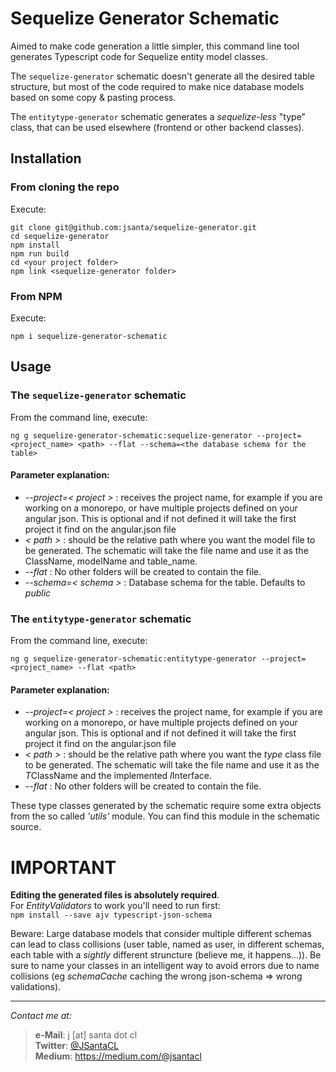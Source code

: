 # Sequelize Generator Schematic

Aimed to make code generation a little simpler, this command line tool 
generates Typescript code for Sequelize entity model classes.

The `sequelize-generator` schematic doesn't generate all the desired table structure, but most of the code required to make nice database models based on some copy & pasting process.

The `entitytype-generator` schematic generates a *sequelize-less* "type" class, that can be used elsewhere (frontend or other backend classes).

## Installation

### From cloning the repo
Execute:
```
git clone git@github.com:jsanta/sequelize-generator.git
cd sequelize-generator
npm install
npm run build
cd <your project folder>
npm link <sequelize-generator folder>
```

### From NPM

Execute:

``npm i sequelize-generator-schematic``

## Usage

### The `sequelize-generator` schematic

From the command line, execute:

``ng g sequelize-generator-schematic:sequelize-generator --project=<project_name> <path> --flat --schema=<the database schema for the table>``

#### Parameter explanation:

* *--project=< project >* : receives the project name, for example if you are working on a monorepo, or have multiple projects defined on your angular json. This is optional and if not defined it will take the first project it find on the angular.json file
* *< path >* : should be the relative path where you want the model file to be generated. The schematic will take the file name and use it as the ClassName, modelName and table_name.
* *--flat* : No other folders will be created to contain the file.
* *--schema=< schema >* : Database schema for the table. Defaults to *public*

### The `entitytype-generator` schematic

From the command line, execute:

``ng g sequelize-generator-schematic:entitytype-generator --project=<project_name> --flat <path>``

#### Parameter explanation:

* *--project=< project >* : receives the project name, for example if you are working on a monorepo, or have multiple projects defined on your angular json. This is optional and if not defined it will take the first project it find on the angular.json file
* *< path >* : should be the relative path where you want the *type* class file to be generated. The schematic will take the file name and use it as the *T*ClassName and the implemented *I*Interface.
* *--flat* : No other folders will be created to contain the file.

These type classes generated by the schematic require some extra objects from the so called *'utils'* module. You can find this module in the schematic source.

# IMPORTANT

**Editing the generated files is absolutely required**.  
For *EntityValidators* to work you'll need to run first:  
``npm install --save ajv typescript-json-schema``

Beware: Large database models that consider multiple different schemas 
can lead to class collisions (user table, named as user, in different schemas, each table with a *sightly* different struncture (believe me, it happens...)). 
Be sure to name your classes in an intelligent way to avoid errors due to name 
collisions (eg *schemaCache* caching the wrong json-schema => wrong validations). 

---
*Contact me at:*  
> **e-Mail**: j [at] santa dot cl  
> **Twitter**: [@JSantaCL](https://twitter.com/JSantaCL)  
> **Medium**: https://medium.com/@jsantacl
